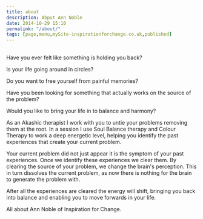 ```yaml
---
title: about
description: Abput Ann Noble
date: 2014-10-29 15:10
permalink: "/about/"
tags: [page,menu,mySite-inspirationforchange.co.uk,published]
---
```

<div class="c4"><div><h2 class="c7"><a name="h.oyqex7bo93ak"></a></h2></div><p class="c2"><span class="c0">Have you ever felt like something is holding you back?</span></p><p class="c2"><span class="c0">Is your life going around in circles?</span></p><p class="c2"><span class="c0">Do you want to free yourself from painful memories?</span></p><p class="c2"><span class="c0">Have you been looking for something that actually works on the source of the problem?</span></p><p class="c2"><span class="c0">Would you like to bring your life in to balance and harmony?</span></p><p class="c2"><span class="c6">As an Akashic therapist I work with you to untie your problems removing them at the root. In a session I use Soul Balance therapy and Colour Therapy to work a deep energetic level, helping you identify the past experiences that create your current problem.</span></p><p class="c2"><span class="c6">Your current problem did not just appear it is the symptom of your past experiences. Once we identify these experiences we clear them. By clearing the source of your problem, we change the brain&#39;s perception. This in turn dissolves the current problem, as now there is nothing for the brain to generate the problem with.</span></p><p class="c2"><span class="c6">After all the experiences are cleared the energy will shift, bringing you back into balance and enabling you to move forwards in your life.</span></p><div><p class="c1"><span class="c5">All about Ann Noble of Inspiration for Change.</span></p></div></div>